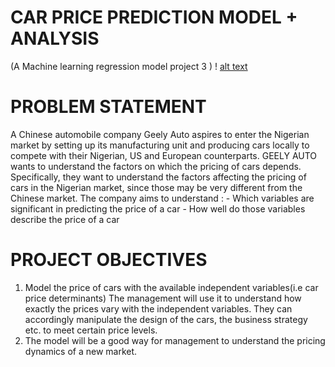 # CAR PRICE PREDICTION MODEL + ANALYSIS 
(A Machine learning regression model project 3 )
! [alt text](https://drive.google.com/file/d/1CY0D4B2q4geE9R_IU0ya9B8dpYyH1xMf/view?usp=sharing)

# PROBLEM STATEMENT
A Chinese automobile company Geely Auto aspires to enter the Nigerian market by setting up its manufacturing unit and producing cars locally to compete with their Nigerian, US and European counterparts.
GEELY AUTO wants to understand the factors on which the pricing of cars depends. Specifically, they want to understand the factors affecting the pricing of cars in the Nigerian market, since those may be very different from the Chinese market.
The company aims to understand : -	Which variables are significant in predicting the price of a car
                                 -	How well do those variables describe the price of a car

# PROJECT OBJECTIVES
1. Model the price of cars with the available independent variables(i.e car price determinants)
          The management will use it to understand how exactly the prices vary with the independent variables. They can accordingly manipulate the design of the cars,             the business strategy etc. to meet certain price levels.
2. The model will be a good way for management to understand the pricing dynamics of a new market.
